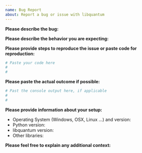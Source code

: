 ```yaml
---
name: Bug Report
about: Report a bug or issue with libquantum
---
```


<!--To help us understand and resolve your issue, please fill out the form to the best of your ability.-->
<!--Please feel free to delete the sections that do not apply.-->

**Please describe the bug:**
<!--A short description (one or two sentences) to describe the bug-->

**Please describe the behavior you are expecting:**
<!--A short description  (one or two sentences) of the expected outcome-->

**Please provide steps to reproduce the issue or paste code for reproduction:**
<!--A minimum code snippet required to reproduce the bug. -->

```python
# Paste your code here
#
#
```

**Please paste the actual outcome if possible:**
<!--The output produced by the above code -->

```python
# Past the console output here, if applicable
#
#
```

**Please provide information about your setup:**

- Operating System (Windows, OSX, Linux ...) and version:
- Python version:
- libquantum version:
- Other libraries:

**Please feel free to explain any additional context:**
<!-- Please include anything that is relevant that we missed in the above sections -->